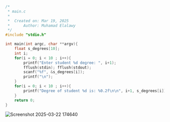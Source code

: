 ```c
/*
 * main.c
 *
 *  Created on: Mar 19, 2025
 *      Author: Muhamad Elalawy
 */
#include "stdio.h"

int main(int argc, char **argv){
    float s_degrees[10];
    int i;
    for(i = 0; i < 10 ; i++){
        printf("Enter student %d degree: ", i+1);
        fflush(stdin); fflush(stdout);
        scanf("%f", &s_degrees[i]);
        printf("\n");
    }
    for(i = 0; i < 10 ; i++){
        printf("Degree of student %d is: %0.2f\n\n", i+1, s_degrees[i]);
    }
    return 0;
}

```
![Screenshot 2025-03-22 174640](https://github.com/user-attachments/assets/8630615b-e584-4503-8a32-80fd52571a07)

